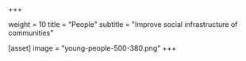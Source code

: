  +++

weight = 10
title = "People"
subtitle = "Improve social infrastructure of communities"

[asset]
image = "young-people-500-380.png"
+++

